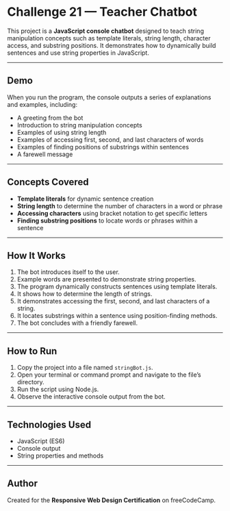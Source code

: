 # Challenge 21 — Teacher Chatbot

This project is a **JavaScript console chatbot** designed to teach string manipulation concepts such as template literals, string length, character access, and substring positions. It demonstrates how to dynamically build sentences and use string properties in JavaScript.

---

## Demo

When you run the program, the console outputs a series of explanations and examples, including:

- A greeting from the bot
- Introduction to string manipulation concepts
- Examples of using string length
- Examples of accessing first, second, and last characters of words
- Examples of finding positions of substrings within sentences
- A farewell message

---

## Concepts Covered

- **Template literals** for dynamic sentence creation  
- **String length** to determine the number of characters in a word or phrase  
- **Accessing characters** using bracket notation to get specific letters  
- **Finding substring positions** to locate words or phrases within a sentence  

---

## How It Works

1. The bot introduces itself to the user.  
2. Example words are presented to demonstrate string properties.  
3. The program dynamically constructs sentences using template literals.  
4. It shows how to determine the length of strings.  
5. It demonstrates accessing the first, second, and last characters of a string.  
6. It locates substrings within a sentence using position-finding methods.  
7. The bot concludes with a friendly farewell.

---

## How to Run

1. Copy the project into a file named `stringBot.js`.  
2. Open your terminal or command prompt and navigate to the file’s directory.  
3. Run the script using Node.js.  
4. Observe the interactive console output from the bot.

---

## Technologies Used

- JavaScript (ES6)  
- Console output  
- String properties and methods  

---

## Author

Created for the **Responsive Web Design Certification** on freeCodeCamp.
